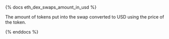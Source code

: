 {% docs eth_dex_swaps_amount_in_usd %}

The amount of tokens put into the swap converted to USD using the price of the token.

{% enddocs %}